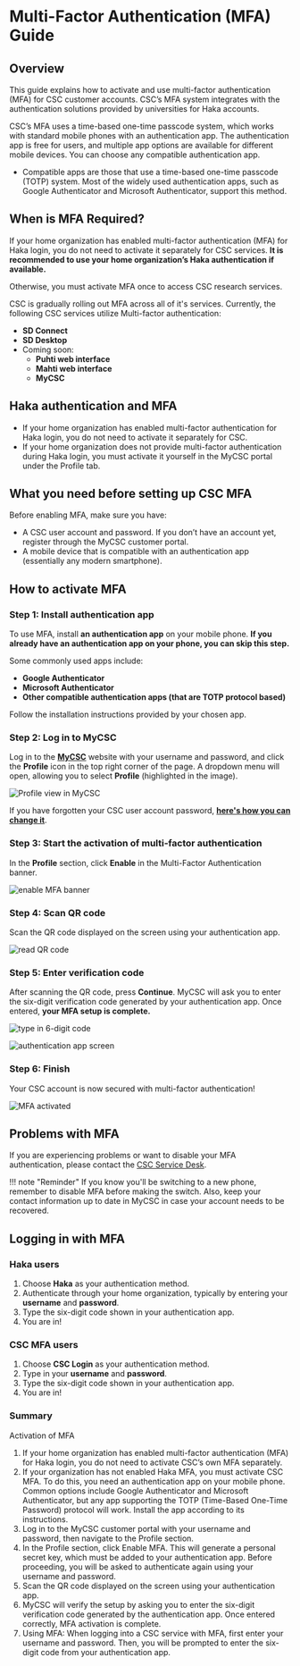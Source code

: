 # Multi-Factor Authentication (MFA) Guide

## Overview

This guide explains how to activate and use multi-factor authentication (MFA) for CSC customer accounts. CSC’s MFA system integrates with the authentication solutions provided by universities for Haka accounts.

CSC’s MFA uses a time-based one-time passcode system, which works with standard mobile phones with an authentication app. The authentication app is free for users, and multiple app options are available for different mobile devices. You can choose any compatible authentication app.

* Compatible apps are those that use a time-based one-time passcode (TOTP) system. Most of the widely used authentication apps, such as Google Authenticator and Microsoft Authenticator, support this method.

## When is MFA Required?

If your home organization has enabled multi-factor authentication (MFA) for Haka login, you do not need to activate it separately for CSC services. **It is recommended to use your home organization’s Haka authentication if available.**

Otherwise, you must activate MFA once to access CSC research services.

CSC is gradually rolling out MFA across all of it's services. Currently, the following CSC services utilize Multi-factor authentication:

* **SD Connect**  
* **SD Desktop**  
* Coming soon:
    * **Puhti web interface**  
    * **Mahti web interface**  
    * **MyCSC**
  
## Haka authentication and MFA

* If your home organization has enabled multi-factor authentication for Haka login, you do not need to activate it separately for CSC.
* If your home organization does not provide multi-factor authentication during Haka login, you must activate it yourself in the MyCSC portal under the Profile tab.

## What you need before setting up CSC MFA

Before enabling MFA, make sure you have:

* A CSC user account and password. If you don’t have an account yet, register through the MyCSC customer portal.
* A mobile device that is compatible with an authentication app (essentially any modern smartphone).

## How to activate MFA

### Step 1: Install authentication app

To use MFA, install **an authentication app** on your mobile phone. **If you already have an authentication app on your phone, you can skip this step.**

Some commonly used apps include:

* **Google Authenticator**  
* **Microsoft Authenticator**  
* **Other compatible authentication apps (that are TOTP protocol based)**

Follow the installation instructions provided by your chosen app.

### Step 2: Log in to MyCSC

Log in to the [**MyCSC**](https://my.csc.fi/) website with your username and password, and click the **Profile** icon in the top right corner of the page. A dropdown menu will open, allowing you to select **Profile** (highlighted in the image).

![Profile view in MyCSC](images/small/mfa-profile-banner.png 'profile view -banner')

If you have forgotten your CSC user account password, [**here's how you can change it**](../accounts/how-to-change-password.md).

### Step 3: Start the activation of multi-factor authentication

In the **Profile** section, click **Enable** in the Multi-Factor Authentication banner.

![enable MFA banner](images/small/mfa-enable-mfa-banner.png 'Multifactor authentication banner')

### Step 4: Scan QR code

Scan the QR code displayed on the screen using your authentication app.

![read QR code](images/small/mfa-scan-qr-code.png 'Read the QR.code')

### Step 5: Enter verification code

After scanning the QR code, press **Continue**. MyCSC will ask you to enter the six-digit verification code generated by your authentication app. Once entered, **your MFA setup is complete.**

![type in 6-digit code](images/small/mfa-enter-verification-code.png 'Type in 6-digit code')

![authentication app screen](images/small/haka-one-time-code.jpeg 'The 6-digit code on your phone')

### Step 6: Finish

Your CSC account is now secured with multi-factor authentication!

![MFA activated](images/small/mfa-enabled.png 'Your account is now secured with Multi-factor authentication')

## Problems with MFA

If you are experiencing problems or want to disable your MFA authentication, please contact the [CSC Service Desk](../support/contact.md).

!!! note "Reminder"
    If you know you'll be switching to a new phone, remember to disable
    MFA before making the switch. Also, keep your contact information up to date
    in MyCSC in case your account needs to be recovered.

## Logging in with MFA

### Haka users  

1. Choose **Haka** as your authentication method.  
2. Authenticate through your home organization, typically by entering your **username** and **password**.  
3. Type the six-digit code shown in your authentication app.  
4. You are in!  

### CSC MFA users

1. Choose **CSC Login** as your authentication method.  
2. Type in your **username** and **password**.  
3. Type the six-digit code shown in your authentication app.  
4. You are in!

### Summary

Activation of MFA

1. If your home organization has enabled multi-factor authentication (MFA) for Haka login, you do not need to activate CSC’s own MFA separately.
2. If your organization has not enabled Haka MFA, you must activate CSC MFA. To do this, you need an authentication app on your mobile phone. Common options include Google Authenticator and Microsoft Authenticator, but any app supporting the TOTP (Time-Based One-Time Password) protocol will work. Install the app according to its instructions.
3. Log in to the MyCSC customer portal with your username and password, then navigate to the Profile section.
4. In the Profile section, click Enable MFA. This will generate a personal secret key, which must be added to your authentication app. Before proceeding, you will be asked to authenticate again using your username and password.
5. Scan the QR code displayed on the screen using your authentication app.
6. MyCSC will verify the setup by asking you to enter the six-digit verification code generated by the authentication app. Once entered correctly, MFA activation is complete.
7. Using MFA: When logging into a CSC service with MFA, first enter your username and password. Then, you will be prompted to enter the six-digit code from your authentication app.
